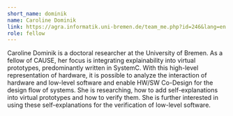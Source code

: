```yaml
---
short_name: dominik
name: Caroline Dominik
link: https://agra.informatik.uni-bremen.de/team_me.php?id=246&lang=en
role: fellow
---
```


Caroline Dominik is a doctoral researcher at the University of Bremen.
As a fellow of CAUSE, her focus is integrating explainability into virtual prototypes, predominantly written in SystemC.
With this high-level representation of hardware, it is possible to analyze the interaction of hardware and low-level software and enable HW/SW Co-Design for the design flow of systems.
She is researching, how to add self-explanations into virtual prototypes and how to verify them.
She is further interested in using these self-explanations for the verification of low-level software.
